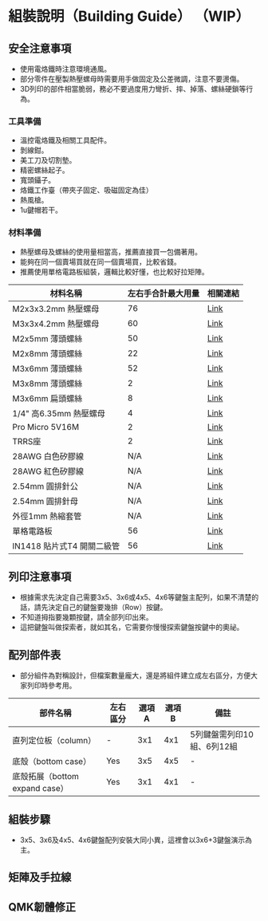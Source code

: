 # 組裝說明（Building Guide） （WIP）

## 安全注意事項

- 使用電烙鐵時注意環境通風。
- 部分零件在壓製熱壓螺母時需要用手做固定及公差微調，注意不要燙傷。
- 3D列印的部件相當脆弱，務必不要過度用力彎折、摔、掉落、螺絲硬鎖等行為。

### 工具準備

- 溫控電烙鐵及相關工具配件。
- 剝線鉗。
- 美工刀及切割墊。
- 精密螺絲起子。
- 寬頭鑷子。
- 烙鐵工作臺（帶夾子固定、吸磁固定為佳）
- 熱風槍。
- 1u鍵帽若干。

### 材料準備

- 熱壓螺母及螺絲的使用量相當高，推薦直接買一包備著用。
- 能夠在同一個賣場買就在同一個賣場買，比較省錢。
- 推薦使用單格電路板組裝，邏輯比較好懂，也比較好拉矩陣。

| 材料名稱 | 左右手合計最大用量 | 相關連結 |
| -------- | ---- | ------ |
| M2x3x3.2mm 熱壓螺母 | 76 | [Link](https://detail.tmall.com/item.htm?_u=n3lhas116742&id=673922235027&spm=a1z09.2.0.0.18132e8d8onSZm) |
| M3x3x4.2mm 熱壓螺母 | 60 | [Link](https://detail.tmall.com/item.htm?_u=n3lhas116742&id=673922235027&spm=a1z09.2.0.0.18132e8d8onSZm) |
| M2x5mm 薄頭螺絲 | 50 | [Link](https://detail.tmall.com/item.htm?_u=n3lhas111f9d&id=595144522232&spm=a1z09.2.0.0.18132e8d8onSZm) |
| M2x8mm 薄頭螺絲 | 22 | [Link](https://detail.tmall.com/item.htm?_u=n3lhas111f9d&id=595144522232&spm=a1z09.2.0.0.18132e8d8onSZm) |
| M3x6mm 薄頭螺絲 | 52 | [Link](https://detail.tmall.com/item.htm?_u=n3lhas111f9d&id=595144522232&spm=a1z09.2.0.0.18132e8d8onSZm) |
| M3x8mm 薄頭螺絲 | 2 | [Link](https://detail.tmall.com/item.htm?_u=n3lhas111f9d&id=595144522232&spm=a1z09.2.0.0.18132e8d8onSZm) |
| M3x6mm 扁頭螺絲 | 8 | [Link](https://detail.tmall.com/item.htm?_u=n3lhas11735e&id=624733978863&spm=a1z09.2.0.0.18132e8d8onSZm) |
| 1/4" 高6.35mm 熱壓螺母 | 4 | [Link](https://item.taobao.com/item.htm?spm=a1z0d.6639537/tb.1997196601.82.3d385886uNMAFA&id=662099841891) |
| Pro Micro 5V16M | 2 | [Link](https://item.taobao.com/item.htm?spm=a1z09.2.0.0.18132e8d8onSZm&id=682095206177&_u=n3lhas111158) |
| TRRS座 | 2 | [Link](https://detail.tmall.com/item.htm?_u=n3lhas11d3b2&id=609114863623&spm=a1z09.2.0.0.18132e8d8onSZm) |
| 28AWG 白色矽膠線 | N/A | [Link](https://item.taobao.com/item.htm?spm=a1z09.2.0.0.18132e8d8onSZm&id=45709657945&_u=n3lhas114d82) |
| 28AWG 紅色矽膠線 | N/A | [Link](https://item.taobao.com/item.htm?spm=a1z09.2.0.0.18132e8d8onSZm&id=45709657945&_u=n3lhas114d82) |
| 2.54mm 圓排針公 | N/A | [Link](https://item.taobao.com/item.htm?spm=a1z09.2.0.0.18132e8d8onSZm&id=627707215622&_u=n3lhas11f450) |
| 2.54mm 圓排針母 | N/A | [Link](https://item.taobao.com/item.htm?spm=a1z09.2.0.0.18132e8d8onSZm&id=627818679656&_u=n3lhas11659a) |
| 外徑1mm 熱縮套管 | N/A | [Link](https://shopee.tw/(%E5%8F%B0%E7%81%A3%E5%A4%A7%E5%BB%A0%E8%A3%BD)%E9%80%8F%E6%98%8E%E7%86%B1%E7%B8%AE%E5%A5%97%E7%AE%A1%E8%B3%A3%E5%A0%B4-%E7%86%B1%E7%B8%AE%E5%A5%97%E7%AE%A1-%E9%98%B2%E5%A1%B5%E5%A5%97-%E7%B5%95%E7%B7%A3%E7%AE%A1-%E7%AB%AF%E5%AD%90%E7%AE%A1-%E7%B5%95%E7%B7%A3-%E7%86%B1%E7%B8%AE%E7%AE%A1-%E7%86%B1%E7%B8%AE%E8%86%9C-%E7%86%B1%E7%B8%AE%E5%A5%97-%E8%9D%A6%E7%AB%BF-%E9%87%A3%E7%AB%BF-%E7%AB%AF%E5%AD%90-i.42958561.3656848147) |
| 單格電路板 | 56 | [Link](https://www.pragmatic.com.tw/shop/single-switch-pcb-101#attr=) |
| IN1418 貼片式T4 開關二級管 | 56 | [Link](https://detail.tmall.com/item.htm?_u=n3lhas111e26&id=614392649945&spm=a1z09.2.0.0.18132e8d8onSZm) |

## 列印注意事項

- 根據需求先決定自己需要3x5、3x6或4x5、4x6等鍵盤主配列，如果不清楚的話，請先決定自己的鍵盤要幾排（Row）按鍵。
- 不知道拇指要幾顆按鍵，請全部列印出來。
- 這把鍵盤叫做探索者，就如其名，它需要你慢慢探索鍵盤按鍵中的奧祕。

## 配列部件表

- 部分組件為對稱設計，但檔案數量龐大，還是將組件建立成左右區分，方便大家列印時參考用。

| 部件名稱 | 左右區分 | 選項A | 選項B | 備註 |
| ------- | ------- | ----- | ----- | ---- |
| 直列定位板（column） | - | 3x1 | 4x1 | 5列鍵盤需列印10組、6列12組 |
| 底殼（bottom case） | Yes | 3x5 | 4x5 | - |
| 底殼拓展（bottom expand case） | Yes | 3x1 | 4x1 | - |


## 組裝步驟

- 3x5、3x6及4x5、4x6鍵盤配列安裝大同小異，這裡會以3x6+3鍵盤演示為主。


## 矩陣及手拉線



## QMK韌體修正
